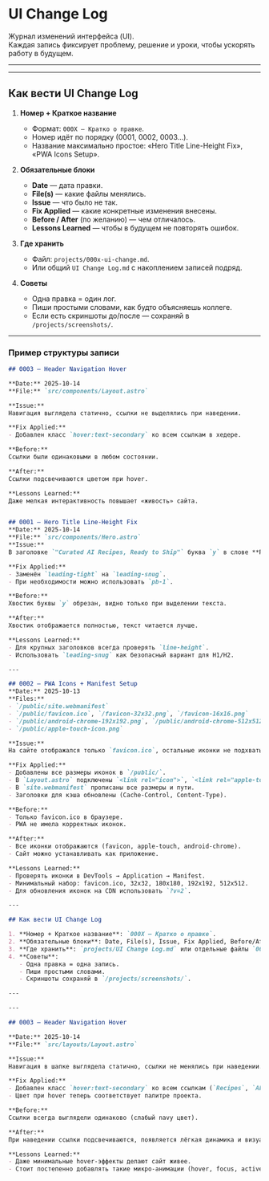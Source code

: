 # UI Change Log

Журнал изменений интерфейса (UI).  
Каждая запись фиксирует проблему, решение и уроки, чтобы ускорять работу в будущем.  

---

---

## Как вести UI Change Log

1. **Номер + Краткое название**
   - Формат: `000X — Кратко о правке`.
   - Номер идёт по порядку (0001, 0002, 0003…).
   - Название максимально простое: «Hero Title Line-Height Fix», «PWA Icons Setup».

2. **Обязательные блоки**
   - **Date** — дата правки.  
   - **File(s)** — какие файлы менялись.  
   - **Issue** — что было не так.  
   - **Fix Applied** — какие конкретные изменения внесены.  
   - **Before / After** (по желанию) — чем отличалось.  
   - **Lessons Learned** — чтобы в будущем не повторять ошибок.  

3. **Где хранить**
   - Файл: `projects/000x-ui-change.md`.  
   - Или общий `UI Change Log.md` с накоплением записей подряд.  

4. **Советы**
   - Одна правка = один лог.  
   - Пиши простыми словами, как будто объясняешь коллеге.  
   - Если есть скриншоты до/после — сохраняй в `/projects/screenshots/`.  

---

### Пример структуры записи

```markdown
## 0003 — Header Navigation Hover

**Date:** 2025-10-14  
**File:** `src/components/Layout.astro`  

**Issue:**  
Навигация выглядела статично, ссылки не выделялись при наведении.  

**Fix Applied:**  
- Добавлен класс `hover:text-secondary` ко всем ссылкам в хедере.  

**Before:**  
Ссылки были одинаковыми в любом состоянии.  

**After:**  
Ссылки подсвечиваются цветом при hover.  

**Lessons Learned:**  
Даже мелкая интерактивность повышает «живость» сайта.  


## 0001 — Hero Title Line-Height Fix
**Date:** 2025-10-14  
**File:** `src/components/Hero.astro`  
**Issue:**  
В заголовке `"Curated AI Recipes, Ready to Ship"` буква `y` в слове **Ready** обрезалась снизу (line-height слишком маленький).  

**Fix Applied:**  
- Заменён `leading-tight` на `leading-snug`.  
- При необходимости можно использовать `pb-1`.  

**Before:**  
Хвостик буквы `y` обрезан, видно только при выделении текста.  

**After:**  
Хвостик отображается полностью, текст читается лучше.  

**Lessons Learned:**  
- Для крупных заголовков всегда проверять `line-height`.  
- Использовать `leading-snug` как безопасный вариант для H1/H2.  

---

## 0002 — PWA Icons + Manifest Setup
**Date:** 2025-10-13  
**Files:**  
- `/public/site.webmanifest`  
- `/public/favicon.ico`, `/favicon-32x32.png`, `/favicon-16x16.png`  
- `/public/android-chrome-192x192.png`, `/public/android-chrome-512x512.png`  
- `/public/apple-touch-icon.png`  

**Issue:**  
На сайте отображался только `favicon.ico`, остальные иконки не подхватывались браузером. PWA работала не полностью.  

**Fix Applied:**  
- Добавлены все размеры иконок в `/public/`.  
- В `Layout.astro` подключены `<link rel="icon">`, `<link rel="apple-touch-icon">`, `<link rel="manifest">`.  
- В `site.webmanifest` прописаны все размеры и пути.  
- Заголовки для кэша обновлены (Cache-Control, Content-Type).  

**Before:**  
- Только favicon.ico в браузере.  
- PWA не имела корректных иконок.  

**After:**  
- Все иконки отображаются (favicon, apple-touch, android-chrome).  
- Сайт можно устанавливать как приложение.  

**Lessons Learned:**  
- Проверять иконки в DevTools → Application → Manifest.  
- Минимальный набор: favicon.ico, 32x32, 180x180, 192x192, 512x512.  
- Для обновления иконок на CDN использовать `?v=2`.  

---

## Как вести UI Change Log

1. **Номер + Краткое название**: `000X — Кратко о правке`.  
2. **Обязательные блоки**: Date, File(s), Issue, Fix Applied, Before/After, Lessons Learned.  
3. **Где хранить**: `projects/UI Change Log.md` или отдельные файлы `000x-ui-change.md`.  
4. **Советы**:  
   - Одна правка = одна запись.  
   - Пиши простыми словами.  
   - Скриншоты сохраняй в `/projects/screenshots/`.  

---

---

## 0003 — Header Navigation Hover

**Date:** 2025-10-14  
**File:** `src/layouts/Layout.astro`  

**Issue:**  
Навигация в шапке выглядела статично, ссылки не менялись при наведении. Сайт казался «плоским» и без интерактивности.  

**Fix Applied:**  
- Добавлен класс `hover:text-secondary` ко всем ссылкам (`Recipes`, `About`, `Disclosure`).  
- Цвет при hover теперь соответствует палитре проекта.  

**Before:**  
Ссылки всегда выглядели одинаково (слабый navy цвет).  

**After:**  
При наведении ссылки подсвечиваются, появляется лёгкая динамика и визуальный отклик.  

**Lessons Learned:**  
- Даже минимальные hover-эффекты делают сайт живее.  
- Стоит постепенно добавлять такие микро-анимации (hover, focus, active), чтобы интерфейс был «чувствительным» к действиям пользователя.  


